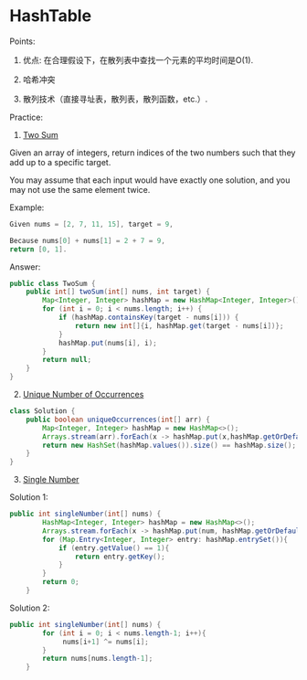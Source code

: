 # HashTable

Points:  

1. 优点: 在合理假设下，在散列表中查找一个元素的平均时间是O(1).

2. 哈希冲突

3. 散列技术（直接寻址表，散列表，散列函数，etc.）.

Practice:

1. [Two Sum](https://leetcode.com/problems/two-sum/)

Given an array of integers, return indices of the two numbers such that they add up to a specific target.

You may assume that each input would have exactly one solution, and you may not use the same element twice.

Example:

```java
Given nums = [2, 7, 11, 15], target = 9,

Because nums[0] + nums[1] = 2 + 7 = 9,
return [0, 1].
```

Answer:

```java
public class TwoSum {
    public int[] twoSum(int[] nums, int target) {
        Map<Integer, Integer> hashMap = new HashMap<Integer, Integer>();
        for (int i = 0; i < nums.length; i++) {
            if (hashMap.containsKey(target - nums[i])) {
                return new int[]{i, hashMap.get(target - nums[i])};
            }
            hashMap.put(nums[i], i);
        }
        return null;
    }
}
```

2. [Unique Number of Occurrences](https://leetcode.com/problems/unique-number-of-occurrences/)

```java
class Solution {
    public boolean uniqueOccurrences(int[] arr) {
        Map<Integer, Integer> hashMap = new HashMap<>();
        Arrays.stream(arr).forEach(x -> hashMap.put(x,hashMap.getOrDefault(x, 0) + 1));
        return new HashSet(hashMap.values()).size() == hashMap.size();
    }
}
```

3. [Single Number](https://leetcode.com/problems/single-number/)

Solution 1:

```java
public int singleNumber(int[] nums) {
        HashMap<Integer, Integer> hashMap = new HashMap<>();
        Arrays.stream.forEach(x -> hashMap.put(num, hashMap.getOrDefault(x, 0) + 1));
        for (Map.Entry<Integer, Integer> entry: hashMap.entrySet()){
            if (entry.getValue() == 1){
                return entry.getKey();
            }
        }
        return 0;
    }
```

Solution 2:

```java
public int singleNumber(int[] nums) {
        for (int i = 0; i < nums.length-1; i++){
             nums[i+1] ^= nums[i];
        }
        return nums[nums.length-1];
    }
```

